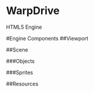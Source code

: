 WarpDrive
=========

HTML5 Engine

#Engine Components
##Viewport

##Scene

###Objects

###Sprites

##Resources